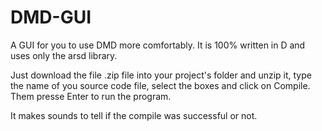 # DMD-GUI
A GUI for you to use DMD more comfortably. It is 100% written in D and uses only the arsd library.

Just download the file .zip file into your project's folder and unzip it, type the name of you source code file, select the boxes and click on Compile. Them presse Enter to run the program.

It makes sounds to tell if the compile was successful or not.
